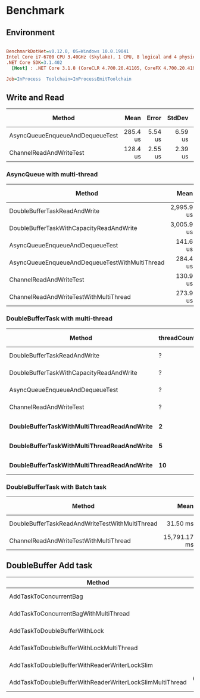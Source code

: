 # Benchmark

## Environment

``` ini

BenchmarkDotNet=v0.12.0, OS=Windows 10.0.19041
Intel Core i7-6700 CPU 3.40GHz (Skylake), 1 CPU, 8 logical and 4 physical cores
.NET Core SDK=3.1.402
  [Host] : .NET Core 3.1.8 (CoreCLR 4.700.20.41105, CoreFX 4.700.20.41903), X64 RyuJIT  [AttachedDebugger]

Job=InProcess  Toolchain=InProcessEmitToolchain  

```

## Write and Read

|                          Method |     Mean |   Error |  StdDev | Ratio | RatioSD |   Gen 0 |  Gen 1 | Gen 2 | Allocated |
|-------------------------------- |---------:|--------:|--------:|------:|--------:|--------:|-------:|------:|----------:|
| AsyncQueueEnqueueAndDequeueTest | 285.4 us | 5.54 us | 6.59 us |  2.22 |    0.06 | 26.3672 | 0.4883 |     - | 104.51 KB |
|         ChannelReadAndWriteTest | 128.4 us | 2.55 us | 2.39 us |  1.00 |    0.00 |  4.1504 |      - |     - |  17.15 KB |


### AsyncQueue with multi-thread

|                                         Method |       Mean |    Error |   StdDev | Ratio | RatioSD |   Gen 0 |  Gen 1 | Gen 2 | Allocated |
|----------------------------------------------- |-----------:|---------:|---------:|------:|--------:|--------:|-------:|------:|----------:|
|                   DoubleBufferTaskReadAndWrite | 2,995.9 us | 55.31 us | 54.32 us | 22.89 |    0.82 | 15.6250 |      - |     - |  70.68 KB |
|       DoubleBufferTaskWithCapacityReadAndWrite | 3,005.9 us | 59.24 us | 74.92 us | 22.96 |    0.72 | 19.5313 |      - |     - |  86.29 KB |
|                AsyncQueueEnqueueAndDequeueTest |   141.6 us |  2.76 us |  3.68 us |  1.08 |    0.03 | 25.1465 | 2.4414 |     - | 103.53 KB |
| AsyncQueueEnqueueAndDequeueTestWithMultiThread |   284.4 us |  5.63 us |  7.52 us |  2.17 |    0.07 | 26.3672 | 2.4414 |     - | 104.55 KB |
|                        ChannelReadAndWriteTest |   130.9 us |  2.55 us |  3.41 us |  1.00 |    0.00 |  4.1504 |      - |     - |  17.15 KB |
|         ChannelReadAndWriteTestWithMultiThread |   273.9 us |  4.98 us |  4.66 us |  2.10 |    0.07 |  3.9063 |      - |     - |  17.83 KB |

### DoubleBufferTask with multi-thread

|                                      Method | threadCount |       Mean |    Error |   StdDev | Ratio | RatioSD |   Gen 0 |  Gen 1 | Gen 2 | Allocated |
|-------------------------------------------- |------------ |-----------:|---------:|---------:|------:|--------:|--------:|-------:|------:|----------:|
|                DoubleBufferTaskReadAndWrite |           ? | 2,895.6 us | 39.62 us | 37.06 us | 22.65 |    0.46 | 15.6250 |      - |     - |  70.68 KB |
|    DoubleBufferTaskWithCapacityReadAndWrite |           ? | 2,914.2 us | 50.76 us | 47.48 us | 22.80 |    0.42 | 19.5313 |      - |     - |  86.29 KB |
|             AsyncQueueEnqueueAndDequeueTest |           ? |   275.4 us |  5.35 us |  5.73 us |  2.15 |    0.05 | 26.3672 | 0.4883 |     - | 104.48 KB |
|                     ChannelReadAndWriteTest |           ? |   127.8 us |  2.06 us |  1.92 us |  1.00 |    0.00 |  4.1504 |      - |     - |  17.15 KB |
|                                             |             |            |          |          |       |         |         |        |       |           |
| **DoubleBufferTaskWithMultiThreadReadAndWrite** |           **2** | **2,068.5 us** | **40.93 us** | **58.70 us** |     **?** |       **?** | **19.5313** |      **-** |     **-** |   **87.7 KB** |
|                                             |             |            |          |          |       |         |         |        |       |           |
| **DoubleBufferTaskWithMultiThreadReadAndWrite** |           **5** | **1,193.8 us** | **23.31 us** | **39.59 us** |     **?** |       **?** | **21.4844** |      **-** |     **-** |  **88.33 KB** |
|                                             |             |            |          |          |       |         |         |        |       |           |
| **DoubleBufferTaskWithMultiThreadReadAndWrite** |          **10** | **1,120.2 us** | **22.31 us** | **28.21 us** |     **?** |       **?** | **21.4844** |      **-** |     **-** |  **89.38 KB** |

### DoubleBufferTask with Batch task

|                                          Method |         Mean |     Error |    StdDev | Ratio | Gen 0 | Gen 1 | Gen 2 | Allocated |
|------------------------------------------------ |-------------:|----------:|----------:|------:|------:|------:|------:|----------:|
| DoubleBufferTaskReadAndWriteTestWithMultiThread |     31.50 ms |  0.597 ms |  0.587 ms | 0.002 |     - |     - |     - |  90.67 KB |
|          ChannelReadAndWriteTestWithMultiThread | 15,791.17 ms | 43.934 ms | 41.095 ms | 1.000 |     - |     - |     - | 645.11 KB |



## DoubleBuffer Add task

|                                                         Method |        Mean |       Error |      StdDev |  Ratio | RatioSD |   Gen 0 |   Gen 1 |   Gen 2 | Allocated |
|--------------------------------------------------------------- |------------:|------------:|------------:|-------:|--------:|--------:|--------:|--------:|----------:|
|                                         AddTaskToConcurrentBag |    539.1 us |    10.09 us |     9.91 us |   1.00 |    0.00 | 54.6875 | 30.2734 | 27.3438 | 256.45 KB |
|                          AddTaskToConcurrentBagWithMultiThread |    857.0 us |    16.84 us |    18.72 us |   1.59 |    0.05 | 35.1563 | 17.5781 |  3.9063 | 163.54 KB |
|                            AddTaskToDoubleBufferWithLock |    259.0 us |     2.98 us |     2.64 us |   0.48 |    0.01 | 37.5977 |  9.2773 |       - | 156.45 KB |
|                 AddTaskToDoubleBufferWithLockMultiThread |    599.9 us |     7.60 us |     6.74 us |   1.11 |    0.02 | 38.0859 |  8.7891 |       - | 159.63 KB |
|            AddTaskToDoubleBufferWithReaderWriterLockSlim |    485.8 us |     9.63 us |     9.89 us |   0.90 |    0.02 | 37.5977 |  9.2773 |       - | 156.55 KB |
| AddTaskToDoubleBufferWithReaderWriterLockSlimMultiThread | 62,228.6 us | 2,209.10 us | 6,513.57 us | 118.39 |   13.81 |       - |       - |       - | 160.15 KB |
